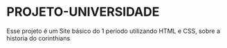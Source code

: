 # PROJETO-UNIVERSIDADE
Esse projeto é um Site básico do 1 período utilizando HTML e CSS, sobre a historia do corinthians
